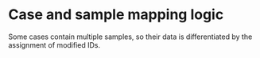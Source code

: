 # Case and sample mapping logic

Some cases contain multiple samples, so their data is differentiated by the assignment of modified IDs.